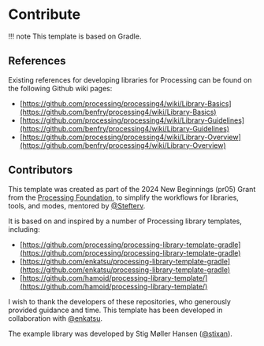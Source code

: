 # Contribute


!!! note
    This template is based on Gradle. 

## References 
Existing references for developing libraries for Processing can be found on the following Github wiki pages:

- [https://github.com/processing/processing4/wiki/Library-Basics](https://github.com/benfry/processing4/wiki/Library-Basics)
- [https://github.com/processing/processing4/wiki/Library-Guidelines](https://github.com/benfry/processing4/wiki/Library-Guidelines)
- [https://github.com/processing/processing4/wiki/Library-Overview](https://github.com/benfry/processing4/wiki/Library-Overview)


## Contributors

This template was created as part of the 2024 New Beginnings (pr05) Grant from the
[Processing Foundation](https://github.com/processing), to simplify the
workflows for libraries, tools, and modes, mentored by [@Stefterv](https://github.com/stefterv).

It is based on and inspired by a number of Processing library templates, including:

- [https://github.com/processing/processing-library-template-gradle](https://github.com/processing/processing-library-template-gradle)
- [https://github.com/enkatsu/processing-library-template-gradle](https://github.com/enkatsu/processing-library-template-gradle)
- [https://github.com/hamoid/processing-library-template/](https://github.com/hamoid/processing-library-template/)

I wish to thank the developers of these repositories, who generously provided
guidance and time. This template has been developed in collaboration with
[@enkatsu](https://github.com/enkatsu).

The example library was developed by Stig Møller Hansen ([@stixan](https://github.com/stixan)).
